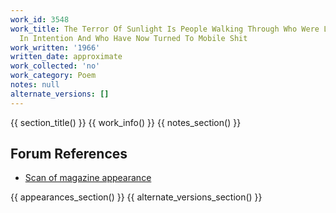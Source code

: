 ```yaml
---
work_id: 3548
work_title: The Terror Of Sunlight Is People Walking Through Who Were Long Ago Lost
  In Intention And Who Have Now Turned To Mobile Shit
work_written: '1966'
written_date: approximate
work_collected: 'no'
work_category: Poem
notes: null
alternate_versions: []
---
```


{{ section_title() }}
{{ work_info() }}
{{ notes_section() }}
## Forum References
- [Scan of magazine appearance](https://bukowskiforum.com/threads/portrait-of-a-soul-the-terror-of-sunlight-intermission-1966.7398/)

{{ appearances_section() }}
{{ alternate_versions_section() }}